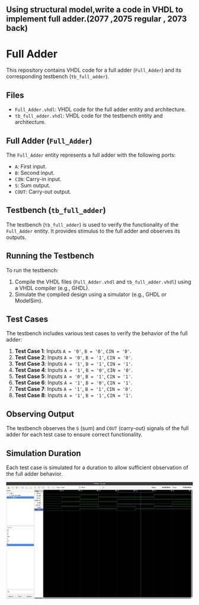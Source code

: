 ## Using structural model,write a code in VHDL to implement full adder.(2077 ,2075 regular , 2073 back)

# Full Adder

This repository contains VHDL code for a full adder (`Full_Adder`) and its corresponding testbench (`tb_full_adder`). 

## Files

- `Full_Adder.vhdl`: VHDL code for the full adder entity and architecture.
- `tb_full_adder.vhdl`: VHDL code for the testbench entity and architecture.

## Full Adder (`Full_Adder`)

The `Full_Adder` entity represents a full adder with the following ports:

- `A`: First input.
- `B`: Second input.
- `CIN`: Carry-in input.
- `S`: Sum output.
- `COUT`: Carry-out output.

## Testbench (`tb_full_adder`)

The testbench (`tb_full_adder`) is used to verify the functionality of the `Full_Adder` entity. It provides stimulus to the full adder and observes its outputs.

## Running the Testbench

To run the testbench:

1. Compile the VHDL files (`Full_Adder.vhdl` and `tb_full_adder.vhdl`) using a VHDL compiler (e.g., GHDL).
2. Simulate the compiled design using a simulator (e.g., GHDL or ModelSim).

## Test Cases

The testbench includes various test cases to verify the behavior of the full adder:

1. **Test Case 1**: Inputs `A = '0'`, `B = '0'`, `CIN = '0'`.
2. **Test Case 2**: Inputs `A = '0'`, `B = '1'`, `CIN = '0'`.
3. **Test Case 3**: Inputs `A = '1'`, `B = '1'`, `CIN = '1'`.
4. **Test Case 4**: Inputs `A = '1'`, `B = '0'`, `CIN = '0'`.
5. **Test Case 5**: Inputs `A = '0'`, `B = '1'`, `CIN = '1'`.
6. **Test Case 6**: Inputs `A = '1'`, `B = '0'`, `CIN = '1'`.
7. **Test Case 7**: Inputs `A = '1'`, `B = '1'`, `CIN = '0'`.
8. **Test Case 8**: Inputs `A = '1'`, `B = '1'`, `CIN = '1'`.

## Observing Output

The testbench observes the `S` (sum) and `COUT` (carry-out) signals of the full adder for each test case to ensure correct functionality.

## Simulation Duration

Each test case is simulated for a duration to allow sufficient observation of the full adder behavior.

![Simulation Results](https://github.com/Aayush518/Embedded-System-VHDL/blob/main/src/Lab_full/Screenshot%202024-02-10%20at%2015.19.54.png "Simulation Results")
